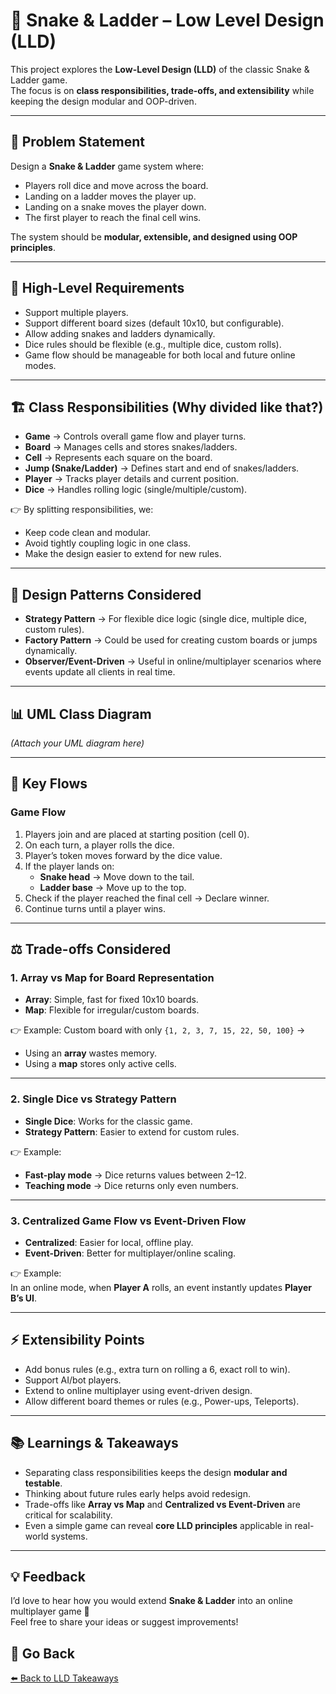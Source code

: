 # 🎲 Snake & Ladder – Low Level Design (LLD)

This project explores the **Low-Level Design (LLD)** of the classic Snake & Ladder game.  
The focus is on **class responsibilities, trade-offs, and extensibility** while keeping the design modular and OOP-driven.

---

## 📌 Problem Statement

Design a **Snake & Ladder** game system where:
- Players roll dice and move across the board.
- Landing on a ladder moves the player up.
- Landing on a snake moves the player down.
- The first player to reach the final cell wins.

The system should be **modular, extensible, and designed using OOP principles**.

---

## 🎯 High-Level Requirements

- Support multiple players.  
- Support different board sizes (default 10x10, but configurable).  
- Allow adding snakes and ladders dynamically.  
- Dice rules should be flexible (e.g., multiple dice, custom rolls).  
- Game flow should be manageable for both local and future online modes.  

---

## 🏗️ Class Responsibilities (Why divided like that?)

- **Game** → Controls overall game flow and player turns.  
- **Board** → Manages cells and stores snakes/ladders.  
- **Cell** → Represents each square on the board.  
- **Jump (Snake/Ladder)** → Defines start and end of snakes/ladders.  
- **Player** → Tracks player details and current position.  
- **Dice** → Handles rolling logic (single/multiple/custom).  

👉 By splitting responsibilities, we:
- Keep code clean and modular.  
- Avoid tightly coupling logic in one class.  
- Make the design easier to extend for new rules.  

---

## 🧩 Design Patterns Considered

- **Strategy Pattern** → For flexible dice logic (single dice, multiple dice, custom rules).  
- **Factory Pattern** → Could be used for creating custom boards or jumps dynamically.  
- **Observer/Event-Driven** → Useful in online/multiplayer scenarios where events update all clients in real time.  

---

## 📊 UML Class Diagram

*(Attach your UML diagram here)*  

---

## 🔄 Key Flows

### Game Flow
1. Players join and are placed at starting position (cell 0).  
2. On each turn, a player rolls the dice.  
3. Player’s token moves forward by the dice value.  
4. If the player lands on:  
   - **Snake head** → Move down to the tail.  
   - **Ladder base** → Move up to the top.  
5. Check if the player reached the final cell → Declare winner.  
6. Continue turns until a player wins.  

---

## ⚖️ Trade-offs Considered

### 1. Array vs Map for Board Representation  
- **Array**: Simple, fast for fixed 10x10 boards.  
- **Map**: Flexible for irregular/custom boards.  

👉 Example: Custom board with only `{1, 2, 3, 7, 15, 22, 50, 100}` →  
- Using an **array** wastes memory.  
- Using a **map** stores only active cells.  

---

### 2. Single Dice vs Strategy Pattern  
- **Single Dice**: Works for the classic game.  
- **Strategy Pattern**: Easier to extend for custom rules.  

👉 Example:  
- **Fast-play mode** → Dice returns values between 2–12.  
- **Teaching mode** → Dice returns only even numbers.  

---

### 3. Centralized Game Flow vs Event-Driven Flow  
- **Centralized**: Easier for local, offline play.  
- **Event-Driven**: Better for multiplayer/online scaling.  

👉 Example:  
In an online mode, when **Player A** rolls, an event instantly updates **Player B’s UI**.  

---

## ⚡ Extensibility Points

- Add bonus rules (e.g., extra turn on rolling a 6, exact roll to win).  
- Support AI/bot players.  
- Extend to online multiplayer using event-driven design.  
- Allow different board themes or rules (e.g., Power-ups, Teleports).  

---

## 📚 Learnings & Takeaways

- Separating class responsibilities keeps the design **modular and testable**.  
- Thinking about future rules early helps avoid redesign.  
- Trade-offs like **Array vs Map** and **Centralized vs Event-Driven** are critical for scalability.  
- Even a simple game can reveal **core LLD principles** applicable in real-world systems.  

---

## 💡 Feedback

I’d love to hear how you would extend **Snake & Ladder** into an online multiplayer game 🚀  
Feel free to share your ideas or suggest improvements!  

## 🔗 Go Back
[⬅️ Back to LLD Takeaways](../../README.md)
